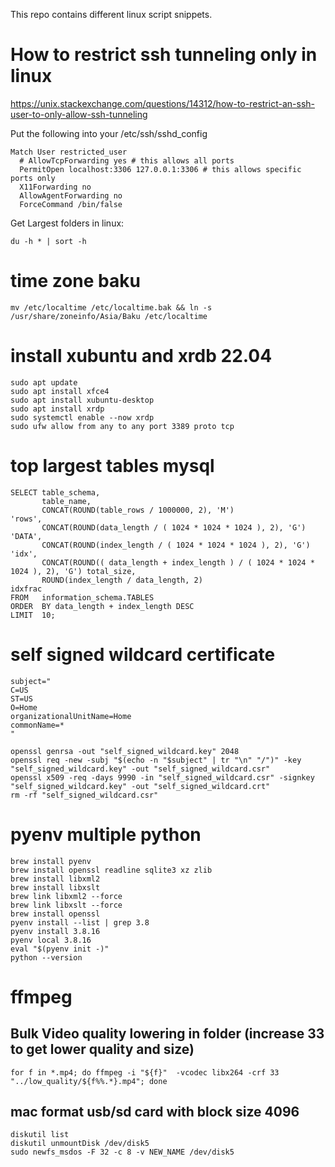This repo contains different linux script snippets.

# How to restrict ssh tunneling only in linux

https://unix.stackexchange.com/questions/14312/how-to-restrict-an-ssh-user-to-only-allow-ssh-tunneling

Put the following into your /etc/ssh/sshd_config

```
Match User restricted_user
  # AllowTcpForwarding yes # this allows all ports
  PermitOpen localhost:3306 127.0.0.1:3306 # this allows specific ports only
  X11Forwarding no
  AllowAgentForwarding no
  ForceCommand /bin/false
  ```
  
  Get Largest folders in linux:
  
  `du -h * | sort -h`
  
  
# time zone baku

`mv /etc/localtime /etc/localtime.bak && ln -s /usr/share/zoneinfo/Asia/Baku /etc/localtime`

# install xubuntu and xrdb 22.04
```
sudo apt update
sudo apt install xfce4
sudo apt install xubuntu-desktop
sudo apt install xrdp
sudo systemctl enable --now xrdp
sudo ufw allow from any to any port 3389 proto tcp
```

# top largest tables mysql
```
SELECT table_schema,
       table_name,
       CONCAT(ROUND(table_rows / 1000000, 2), 'M')                                    'rows',
       CONCAT(ROUND(data_length / ( 1024 * 1024 * 1024 ), 2), 'G')                    'DATA',
       CONCAT(ROUND(index_length / ( 1024 * 1024 * 1024 ), 2), 'G')                   'idx',
       CONCAT(ROUND(( data_length + index_length ) / ( 1024 * 1024 * 1024 ), 2), 'G') total_size,
       ROUND(index_length / data_length, 2)                                           idxfrac
FROM   information_schema.TABLES
ORDER  BY data_length + index_length DESC
LIMIT  10;
```

# self signed wildcard certificate
```
subject="
C=US
ST=US
O=Home
organizationalUnitName=Home
commonName=*
"

openssl genrsa -out "self_signed_wildcard.key" 2048
openssl req -new -subj "$(echo -n "$subject" | tr "\n" "/")" -key "self_signed_wildcard.key" -out "self_signed_wildcard.csr"
openssl x509 -req -days 9990 -in "self_signed_wildcard.csr" -signkey "self_signed_wildcard.key" -out "self_signed_wildcard.crt"
rm -rf "self_signed_wildcard.csr"

```



# pyenv multiple python
```
brew install pyenv
brew install openssl readline sqlite3 xz zlib
brew install libxml2
brew install libxslt
brew link libxml2 --force
brew link libxslt --force
brew install openssl
pyenv install --list | grep 3.8
pyenv install 3.8.16
pyenv local 3.8.16
eval "$(pyenv init -)"
python --version
```

# ffmpeg

## Bulk Video quality lowering in folder (increase 33 to get lower quality and size)
```
for f in *.mp4; do ffmpeg -i "${f}"  -vcodec libx264 -crf 33 "../low_quality/${f%%.*}.mp4"; done
```

## mac format usb/sd card with block size 4096
```
diskutil list
diskutil unmountDisk /dev/disk5
sudo newfs_msdos -F 32 -c 8 -v NEW_NAME /dev/disk5
```









